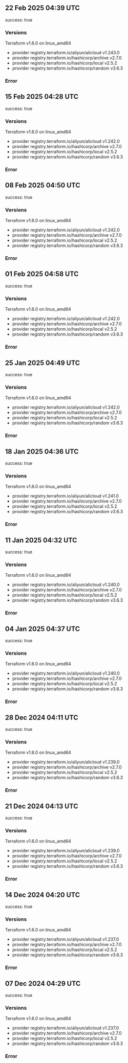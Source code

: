 ## 22 Feb 2025 04:39 UTC

success: true

### Versions

Terraform v1.6.0
on linux_amd64
+ provider registry.terraform.io/aliyun/alicloud v1.243.0
+ provider registry.terraform.io/hashicorp/archive v2.7.0
+ provider registry.terraform.io/hashicorp/local v2.5.2
+ provider registry.terraform.io/hashicorp/random v3.6.3

### Error

## 15 Feb 2025 04:28 UTC

success: true

### Versions

Terraform v1.6.0
on linux_amd64
+ provider registry.terraform.io/aliyun/alicloud v1.242.0
+ provider registry.terraform.io/hashicorp/archive v2.7.0
+ provider registry.terraform.io/hashicorp/local v2.5.2
+ provider registry.terraform.io/hashicorp/random v3.6.3

### Error

## 08 Feb 2025 04:50 UTC

success: true

### Versions

Terraform v1.6.0
on linux_amd64
+ provider registry.terraform.io/aliyun/alicloud v1.242.0
+ provider registry.terraform.io/hashicorp/archive v2.7.0
+ provider registry.terraform.io/hashicorp/local v2.5.2
+ provider registry.terraform.io/hashicorp/random v3.6.3

### Error

## 01 Feb 2025 04:58 UTC

success: true

### Versions

Terraform v1.6.0
on linux_amd64
+ provider registry.terraform.io/aliyun/alicloud v1.242.0
+ provider registry.terraform.io/hashicorp/archive v2.7.0
+ provider registry.terraform.io/hashicorp/local v2.5.2
+ provider registry.terraform.io/hashicorp/random v3.6.3

### Error

## 25 Jan 2025 04:49 UTC

success: true

### Versions

Terraform v1.6.0
on linux_amd64
+ provider registry.terraform.io/aliyun/alicloud v1.242.0
+ provider registry.terraform.io/hashicorp/archive v2.7.0
+ provider registry.terraform.io/hashicorp/local v2.5.2
+ provider registry.terraform.io/hashicorp/random v3.6.3

### Error

## 18 Jan 2025 04:36 UTC

success: true

### Versions

Terraform v1.6.0
on linux_amd64
+ provider registry.terraform.io/aliyun/alicloud v1.241.0
+ provider registry.terraform.io/hashicorp/archive v2.7.0
+ provider registry.terraform.io/hashicorp/local v2.5.2
+ provider registry.terraform.io/hashicorp/random v3.6.3

### Error

## 11 Jan 2025 04:32 UTC

success: true

### Versions

Terraform v1.6.0
on linux_amd64
+ provider registry.terraform.io/aliyun/alicloud v1.240.0
+ provider registry.terraform.io/hashicorp/archive v2.7.0
+ provider registry.terraform.io/hashicorp/local v2.5.2
+ provider registry.terraform.io/hashicorp/random v3.6.3

### Error

## 04 Jan 2025 04:37 UTC

success: true

### Versions

Terraform v1.6.0
on linux_amd64
+ provider registry.terraform.io/aliyun/alicloud v1.240.0
+ provider registry.terraform.io/hashicorp/archive v2.7.0
+ provider registry.terraform.io/hashicorp/local v2.5.2
+ provider registry.terraform.io/hashicorp/random v3.6.3

### Error

## 28 Dec 2024 04:11 UTC

success: true

### Versions

Terraform v1.6.0
on linux_amd64
+ provider registry.terraform.io/aliyun/alicloud v1.239.0
+ provider registry.terraform.io/hashicorp/archive v2.7.0
+ provider registry.terraform.io/hashicorp/local v2.5.2
+ provider registry.terraform.io/hashicorp/random v3.6.3

### Error

## 21 Dec 2024 04:13 UTC

success: true

### Versions

Terraform v1.6.0
on linux_amd64
+ provider registry.terraform.io/aliyun/alicloud v1.239.0
+ provider registry.terraform.io/hashicorp/archive v2.7.0
+ provider registry.terraform.io/hashicorp/local v2.5.2
+ provider registry.terraform.io/hashicorp/random v3.6.3

### Error

## 14 Dec 2024 04:20 UTC

success: true

### Versions

Terraform v1.6.0
on linux_amd64
+ provider registry.terraform.io/aliyun/alicloud v1.237.0
+ provider registry.terraform.io/hashicorp/archive v2.7.0
+ provider registry.terraform.io/hashicorp/local v2.5.2
+ provider registry.terraform.io/hashicorp/random v3.6.3

### Error

## 07 Dec 2024 04:29 UTC

success: true

### Versions

Terraform v1.6.0
on linux_amd64
+ provider registry.terraform.io/aliyun/alicloud v1.237.0
+ provider registry.terraform.io/hashicorp/archive v2.7.0
+ provider registry.terraform.io/hashicorp/local v2.5.2
+ provider registry.terraform.io/hashicorp/random v3.6.3

### Error

